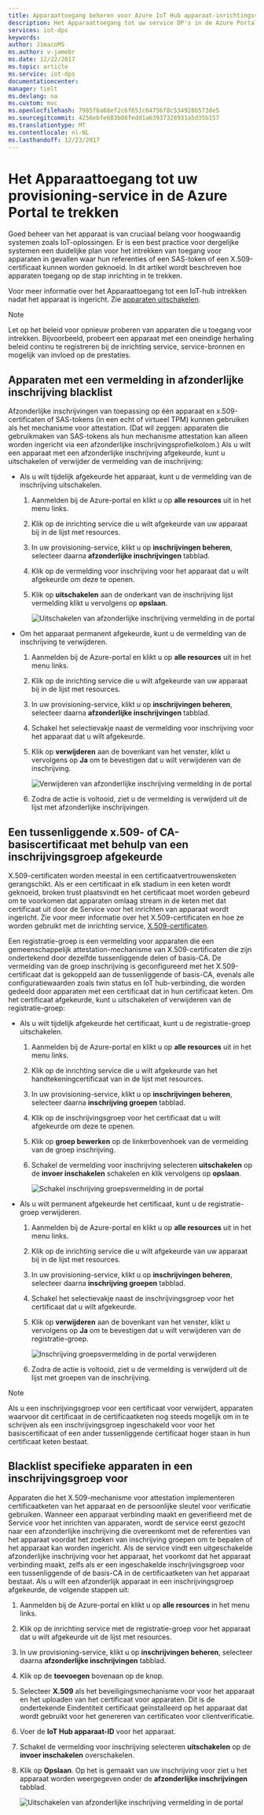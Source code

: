 ```yaml
---
title: Apparaattoegang beheren voor Azure IoT Hub apparaat-inrichtingsservice | Microsoft Docs
description: Het Apparaattoegang tot uw service DP's in de Azure Portal te trekken
services: iot-dps
keywords: 
author: JimacoMS
ms.author: v-jamebr
ms.date: 12/22/2017
ms.topic: article
ms.service: iot-dps
documentationcenter: 
manager: timlt
ms.devlang: na
ms.custom: mvc
ms.openlocfilehash: 7985fba68ef2c6f651c64756f8c534928b573de5
ms.sourcegitcommit: 4256ebfe683b08fedd1a63937328931a5d35b157
ms.translationtype: MT
ms.contentlocale: nl-NL
ms.lasthandoff: 12/23/2017
---
```

# <a name="how-to-revoke-device-access-to-your-provisioning-service-in-the-azure-portal"></a>Het Apparaattoegang tot uw provisioning-service in de Azure Portal te trekken

Goed beheer van het apparaat is van cruciaal belang voor hoogwaardig systemen zoals IoT-oplossingen. Er is een best practice voor dergelijke systemen een duidelijke plan voor het intrekken van toegang voor apparaten in gevallen waar hun referenties of een SAS-token of een X.509-certificaat kunnen worden geknoeid. In dit artikel wordt beschreven hoe apparaten toegang op de stap inrichting in te trekken.

Voor meer informatie over het Apparaattoegang tot een IoT-hub intrekken nadat het apparaat is ingericht. Zie [apparaten uitschakelen](https://docs.microsoft.com/en-us/azure/iot-hub/iot-hub-devguide-identity-registry#disable-devices).

> [!NOTE] 
> Let op het beleid voor opnieuw proberen van apparaten die u toegang voor intrekken. Bijvoorbeeld, probeert een apparaat met een oneindige herhaling beleid continu te registreren bij de inrichting service, service-bronnen en mogelijk van invloed op de prestaties.

## <a name="blacklist-devices-with-an-individual-enrollment-entry"></a>Apparaten met een vermelding in afzonderlijke inschrijving blacklist

Afzonderlijke inschrijvingen van toepassing op één apparaat en x.509-certificaten of SAS-tokens (in een echt of virtueel TPM) kunnen gebruiken als het mechanisme voor attestation. (Dat wil zeggen: apparaten die gebruikmaken van SAS-tokens als hun mechanisme attestation kan alleen worden ingericht via een afzonderlijke inschrijvingsprofielkolom.) Als u wilt een apparaat met een afzonderlijke inschrijving afgekeurde, kunt u uitschakelen of verwijder de vermelding van de inschrijving: 

- Als u wilt tijdelijk afgekeurde het apparaat, kunt u de vermelding van de inschrijving uitschakelen. 

    1. Aanmelden bij de Azure-portal en klikt u op **alle resources** uit in het menu links.
    2. Klik op de inrichting service die u wilt afgekeurde van uw apparaat bij in de lijst met resources.
    3. In uw provisioning-service, klikt u op **inschrijvingen beheren**, selecteer daarna **afzonderlijke inschrijvingen** tabblad.
    4. Klik op de vermelding voor inschrijving voor het apparaat dat u wilt afgekeurde om deze te openen. 
    5. Klik op **uitschakelen** aan de onderkant van de inschrijving lijst vermelding klikt u vervolgens op **opslaan**.  

        ![Uitschakelen van afzonderlijke inschrijving vermelding in de portal](./media/how-to-revoke-device-access-portal/disable-individual-enrollment.png)
    
- Om het apparaat permanent afgekeurde, kunt u de vermelding van de inschrijving te verwijderen.

    1. Aanmelden bij de Azure-portal en klikt u op **alle resources** uit in het menu links.
    2. Klik op de inrichting service die u wilt afgekeurde van uw apparaat bij in de lijst met resources.
    3. In uw provisioning-service, klikt u op **inschrijvingen beheren**, selecteer daarna **afzonderlijke inschrijvingen** tabblad.
    4. Schakel het selectievakje naast de vermelding voor inschrijving voor het apparaat dat u wilt afgekeurde. 
    5. Klik op **verwijderen** aan de bovenkant van het venster, klikt u vervolgens op **Ja** om te bevestigen dat u wilt verwijderen van de inschrijving. 

        ![Verwijderen van afzonderlijke inschrijving vermelding in de portal](./media/how-to-revoke-device-access-portal/delete-individual-enrollment.png)
    
    6. Zodra de actie is voltooid, ziet u de vermelding is verwijderd uit de lijst met afzonderlijke inschrijvingen.  

## <a name="blacklist-an-x509-intermediate-or-root-ca-certificate-using-an-enrollment-group"></a>Een tussenliggende x.509- of CA-basiscertificaat met behulp van een inschrijvingsgroep afgekeurde

X.509-certificaten worden meestal in een certificaatvertrouwensketen gerangschikt. Als er een certificaat in elk stadium in een keten wordt geknoeid, broken trust plaatsvindt en het certificaat moet worden gebeurd om te voorkomen dat apparaten omlaag stream in de keten met dat certificaat uit door de Service voor het inrichten van apparaat wordt ingericht. Zie voor meer informatie over het X.509-certificaten en hoe ze worden gebruikt met de inrichting service, [X.509-certificaten](./concepts-security.md#x509-certificates). 

Een registratie-groep is een vermelding voor apparaten die een gemeenschappelijk attestation-mechanisme van X.509-certificaten die zijn ondertekend door dezelfde tussenliggende delen of basis-CA. De vermelding van de groep inschrijving is geconfigureerd met het X.509-certificaat dat is gekoppeld aan de tussenliggende of basis-CA, evenals alle configuratiewaarden zoals twin status en IoT hub-verbinding, die worden gedeeld door apparaten met een certificaat dat in hun certificaat keten. Om het certificaat afgekeurde, kunt u uitschakelen of verwijderen van de registratie-groep:

- Als u wilt tijdelijk afgekeurde het certificaat, kunt u de registratie-groep uitschakelen. 

    1. Aanmelden bij de Azure-portal en klikt u op **alle resources** uit in het menu links.
    2. Klik op de inrichting service die u wilt afgekeurde van het handtekeningcertificaat van in de lijst met resources.
    3. In uw provisioning-service, klikt u op **inschrijvingen beheren**, selecteer daarna **inschrijving groepen** tabblad.
    4. Klik op de inschrijvingsgroep voor het certificaat dat u wilt afgekeurde om deze te openen.
    5. Klik op **groep bewerken** op de linkerbovenhoek van de vermelding van de groep inschrijving.
    6. Schakel de vermelding voor inschrijving selecteren **uitschakelen** op de **invoer inschakelen** schakelen en klik vervolgens op **opslaan**.  

        ![Schakel inschrijving groepsvermelding in de portal](./media/how-to-revoke-device-access-portal/disable-enrollment-group.png)

    
- Als u wilt permanent afgekeurde het certificaat, kunt u de registratie-groep verwijderen.

    1. Aanmelden bij de Azure-portal en klikt u op **alle resources** uit in het menu links.
    2. Klik op de inrichting service die u wilt afgekeurde van uw apparaat bij in de lijst met resources.
    3. In uw provisioning-service, klikt u op **inschrijvingen beheren**, selecteer daarna **inschrijving groepen** tabblad.
    4. Schakel het selectievakje naast de inschrijvingsgroep voor het certificaat dat u wilt afgekeurde. 
    5. Klik op **verwijderen** aan de bovenkant van het venster, klikt u vervolgens op **Ja** om te bevestigen dat u wilt verwijderen van de registratie-groep. 

        ![Inschrijving groepsvermelding in de portal verwijderen](./media/how-to-revoke-device-access-portal/delete-enrollment-group.png)

    6. Zodra de actie is voltooid, ziet u de vermelding is verwijderd uit de lijst met groepen van de inschrijving.  

> [!NOTE]
> Als u een inschrijvingsgroep voor een certificaat voor verwijdert, apparaten waarvoor dit certificaat in de certificaatketen nog steeds mogelijk om in te schrijven als een inschrijvingsgroep ingeschakeld voor voor het basiscertificaat of een ander tussenliggende certificaat hoger staan in hun certificaat keten bestaat.

## <a name="blacklist-specific-devices-in-an-enrollment-group"></a>Blacklist specifieke apparaten in een inschrijvingsgroep voor

Apparaten die het X.509-mechanisme voor attestation implementeren certificaatketen van het apparaat en de persoonlijke sleutel voor verificatie gebruiken. Wanneer een apparaat verbinding maakt en geverifieerd met de Service voor het inrichten van apparaten, wordt de service eerst gezocht naar een afzonderlijke inschrijving die overeenkomt met de referenties van het apparaat voordat het zoeken van inschrijving groepen om te bepalen of het apparaat kan worden ingericht. Als de service vindt een uitgeschakelde afzonderlijke inschrijving voor het apparaat, het voorkomt dat het apparaat verbinding maakt, zelfs als er een ingeschakelde inschrijvingsgroep voor een tussenliggende of de basis-CA in de certificaatketen van het apparaat bestaat. Als u wilt een afzonderlijk apparaat in een inschrijvingsgroep afgekeurde, de volgende stappen uit:

1. Aanmelden bij de Azure-portal en klikt u op **alle resources** in het menu links.
2. Klik op de inrichting service met de registratie-groep voor het apparaat dat u wilt afgekeurde uit de lijst met resources.
3. In uw provisioning-service, klikt u op **inschrijvingen beheren**, selecteer daarna **afzonderlijke inschrijvingen** tabblad.
4. Klik op de **toevoegen** bovenaan op de knop. 
5. Selecteer **X.509** als het beveiligingsmechanisme voor voor het apparaat en het uploaden van het certificaat voor apparaten. Dit is de ondertekende Eindentiteit certificaat geïnstalleerd op het apparaat dat wordt gebruikt voor het genereren van certificaten voor clientverificatie.
6. Voer de **IoT Hub apparaat-ID** voor het apparaat. 
7. Schakel de vermelding voor inschrijving selecteren **uitschakelen** op de **invoer inschakelen** overschakelen. 
8. Klik op **Opslaan**. Op het is gemaakt van uw inschrijving voor ziet u het apparaat worden weergegeven onder de **afzonderlijke inschrijvingen** tabblad. 

    ![Uitschakelen van afzonderlijke inschrijving vermelding in de portal](./media/how-to-revoke-device-access-portal/disable-individual-enrollment.png)




